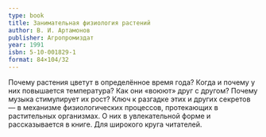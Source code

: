 ```yaml
---
type: book
title: Занимательная физиология растений
author: В. И. Артамонов
publisher: Агропромиздат
year: 1991
isbn: 5-10-001829-1
format: 84×104/32
---
```


Почему растения цветут в определённое время года? Когда и почему у них повышается температура? Как они «воюют» друг с другом? Почему музыка стимулирует их рост?
Ключ к разгадке этих и других секретов — в механизме физиологических процессов, протекающих в растительных организмах. О них в увлекательной форме и рассказывается в книге.
Для широкого круга читателей.
